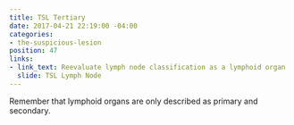 ```yaml
---
title: TSL Tertiary
date: 2017-04-21 22:19:00 -04:00
categories:
- the-suspicious-lesion
position: 47
links:
- link_text: Reevaluate lymph node classification as a lymphoid organ
  slide: TSL Lymph Node
---
```


Remember that lymphoid organs are only described as primary and secondary.